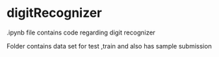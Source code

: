 # digitRecognizer

.ipynb file contains code regarding digit recognizer


Folder contains data set for test ,train and also has sample submission  
